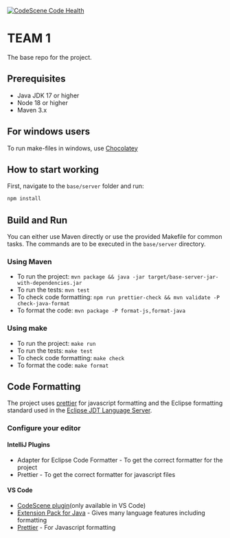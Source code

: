 [![CodeScene Code Health](https://codescene.cs.lth.se/4/status-badges/code-health)](https://codescene.cs.lth.se/4/analyses/latest)

# TEAM 1

The base repo for the project.

## Prerequisites

- Java JDK 17 or higher
- Node 18 or higher
- Maven 3.x

## For windows users

To run make-files in windows, use [Chocolatey](https://chocolatey.org/install)

## How to start working

First, navigate to the `base/server` folder and run:

```bash
npm install
```

## Build and Run

You can either use Maven directly or use the provided Makefile for common tasks. The commands are
to be executed in the `base/server` directory.

### Using Maven

- To run the project: `mvn package && java -jar target/base-server-jar-with-dependencies.jar`
- To run the tests: `mvn test`
- To check code formatting: `npm run prettier-check && mvn validate -P check-java-format`
- To format the code: `mvn package -P format-js,format-java`

### Using make

- To run the project: `make run`
- To run the tests: `make test`
- To check code formatting: `make check`
- To format the code: `make format`

## Code Formatting

The project uses [prettier](https://prettier.io/) for javascript formatting and the Eclipse
formatting standard used in the [Eclipse JDT Language Server](https://github.com/eclipse-jdtls/eclipse.jdt.ls).

### Configure your editor

#### IntelliJ Plugins

- Adapter for Eclipse Code Formatter - To get the correct formatter for the project
- Prettier - To get the correct formatter for javascript files

#### VS Code

- [CodeScene plugin](https://marketplace.visualstudio.com/items?itemName=CodeScene.codescene-vscode)(only available in VS Code)
- [Extension Pack for Java](https://marketplace.visualstudio.com/items?itemName=vscjava.vscode-java-pack) - Gives many language features including formatting
- [Prettier](https://marketplace.visualstudio.com/items?itemName=esbenp.prettier-vscode) - For Javascript formatting
